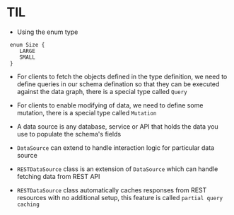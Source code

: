 # TIL

* Using the enum type

```gql
 enum Size {
    LARGE
    SMALL
 }

```

* For clients to fetch the objects defined in the type definition, we need to define queries in our schema defination so that they can be executed against the data graph, there is a special type called `Query`

* For clients to enable modifying of data, we need to define some mutation, there is a special type called `Mutation`

* A data source is any database, service or API that holds the data you use to populate the schema's fields

* `DataSource` can extend to handle interaction logic for particular data source

* `RESTDataSource` class is an extension of `DataSource` which can handle fetching data from REST API

* `RESTDataSource` class automatically caches responses from REST resources with no additional setup, this feature is called `partial query caching`
